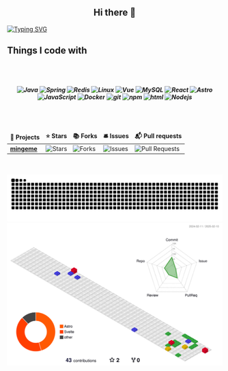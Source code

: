 <h2 align="center">Hi there 👋</h2>

[![Typing SVG](https://readme-typing-svg.demolab.com?font=Fira+Code&weight=500&pause=1000&color=F78A13&width=600&height=40&lines=Less%20is%20more)](https://git.io/typing-svg)

<h2>Things I code with</h2>
</br>
</br>
<h5 align="center">
  <img alt="Java" src="https://img.shields.io/badge/-Java-007396?style=flat-square&logo=java&logoColor=white" />
  <img alt="Spring" src="https://img.shields.io/badge/-Spring-6DB33F?style=flat-square&logo=spring&logoColor=white" />
  <img alt="Redis" src="https://img.shields.io/badge/Redis-234479?style=flat-square&logo=redis&logoColor=white" />
  <img alt="Linux" src="https://img.shields.io/badge/-Linux-FCC624?style=flat-square&logo=linux&logoColor=white" />
  <img alt="Vue" src="https://img.shields.io/badge/-Vue-%2335495e?style=flat-square&logo=vue.js&logoColor=white" />
  <img alt="MySQL" src="https://img.shields.io/badge/-MySQL-4479A1?style=flat-square&logo=mysql&logoColor=white" />
  <img alt="React" src="https://img.shields.io/badge/-React-45b8d8?style=flat-square&logo=react&logoColor=white" />
  <img alt="Astro" src="https://img.shields.io/badge/-Astro-FF5D01?style=flat-square&logo=astro&logoColor=white" />
  <img alt="JavaScript" src="https://img.shields.io/badge/-JavaScript-8DD6F9?style=flat-square&logo=webpack&logoColor=white" /> 
  <img alt="Docker" src="https://img.shields.io/badge/-Docker-46a2f1?style=flat-square&logo=docker&logoColor=white" />
  <img alt="git" src="https://img.shields.io/badge/-Git-F05032?style=flat-square&logo=git&logoColor=white" />
  <img alt="npm" src="https://img.shields.io/badge/-NPM-CB3837?style=flat-square&logo=npm&logoColor=white" />
  <img alt="html" src="https://img.shields.io/badge/-HTML-E34F26?style=flat-square&logo=html5&logoColor=white" />
  <img alt="Nodejs" src="https://img.shields.io/badge/-Nodejs-43853d?style=flat-square&logo=Node.js&logoColor=white" />
</h5>
</br>
</br>
<table align="center">
  <thead align="center">
    <tr border: none;>
      <td><b>🎁 Projects</b></td>
      <td><b>⭐ Stars</b></td>
      <td><b>📚 Forks</b></td>
      <td><b>🛎 Issues</b></td>
      <td><b>📬 Pull requests</b></td>
    </tr>
  </thead>
  <tbody>
    <tr>
      <td><a href="https://github.com/mingeme/mingeme"><b>mingeme</b></a></td>
      <td><img alt="Stars" src="https://img.shields.io/github/stars/mingeme/mingeme?style=flat-square&labelColor=343b41"/></td>
      <td><img alt="Forks" src="https://img.shields.io/github/forks/mingeme/mingeme?style=flat-square&labelColor=343b41"/></td>
      <td><img alt="Issues" src="https://img.shields.io/github/issues/mingeme/mingeme?style=flat-square&labelColor=343b41"/></td>
      <td><img alt="Pull Requests" src="https://img.shields.io/github/issues-pr/mingeme/mingeme?style=flat-square&labelColor=343b41"/></td>
    </tr>
  </tbody>
</table>
</br>
</br>

<picture>
  <source media="(prefers-color-scheme: dark)" srcset="https://raw.githubusercontent.com/mingeme/mingeme/output/github-contribution-grid-snake-dark.svg">
  <source media="(prefers-color-scheme: light)" srcset="https://raw.githubusercontent.com/mingeme/mingeme/output/github-contribution-grid-snake.svg">
  <img alt="github contribution grid snake animation" src="https://raw.githubusercontent.com/mingeme/mingeme/output/github-contribution-grid-snake.svg">
</picture>

<img src="profile-3d-contrib/profile-gitblock.svg" alt="3D contributions" />
